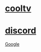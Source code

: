 
<a href="https://cool111.com"><h1>cooltv</h1></a>


<a href="https://discord.com"><h1>discord</h1></a>

<a href="https://google.com">Google</a>
